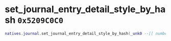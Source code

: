 # set_journal_entry_detail_style_by_hash `0x5209C0C0`

```lua
natives.journal.set_journal_entry_detail_style_by_hash(_unk0 --[[ number ]], _unk1 --[[ number ]], _unk2 --[[ number ]], _unk3 --[[ number ]])
```